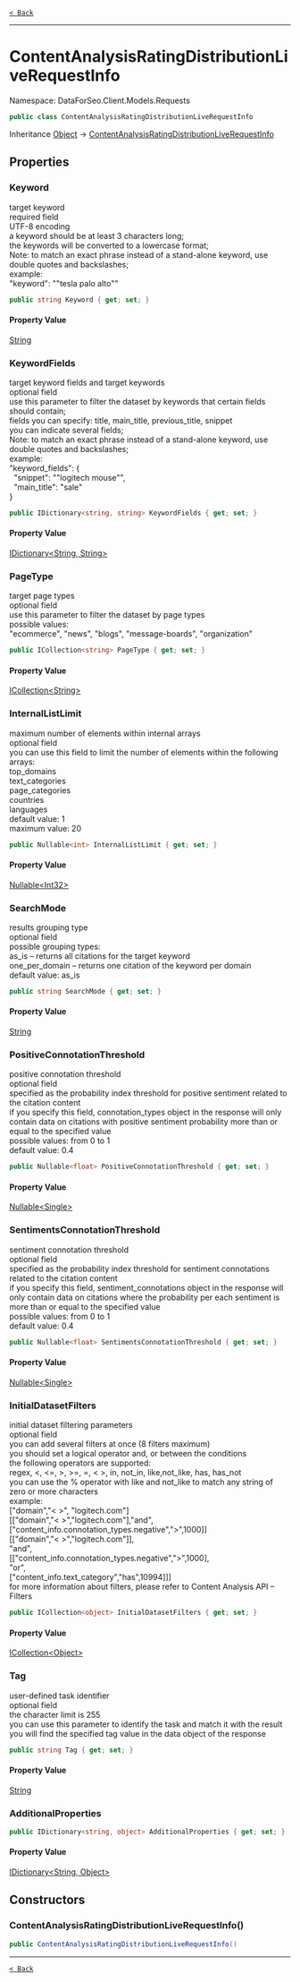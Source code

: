 [`< Back`](./)

---

# ContentAnalysisRatingDistributionLiveRequestInfo

Namespace: DataForSeo.Client.Models.Requests

```csharp
public class ContentAnalysisRatingDistributionLiveRequestInfo
```

Inheritance [Object](https://docs.microsoft.com/en-us/dotnet/api/system.object) → [ContentAnalysisRatingDistributionLiveRequestInfo](./dataforseo.client.models.requests.contentanalysisratingdistributionliverequestinfo)

## Properties

### **Keyword**

target keyword
 <br>required field
 <br>UTF-8 encoding
 <br>a keyword should be at least 3 characters long;
 <br>the keywords will be converted to a lowercase format;
 <br>Note: to match an exact phrase instead of a stand-alone keyword, use double quotes and backslashes;
 <br>example:
 <br>"keyword": "\"tesla palo alto\""

```csharp
public string Keyword { get; set; }
```

#### Property Value

[String](https://docs.microsoft.com/en-us/dotnet/api/system.string)<br>

### **KeywordFields**

target keyword fields and target keywords
 <br>optional field
 <br>use this parameter to filter the dataset by keywords that certain fields should contain;
 <br>fields you can specify: title, main_title, previous_title, snippet
 <br>you can indicate several fields;
 <br>Note: to match an exact phrase instead of a stand-alone keyword, use double quotes and backslashes;
 <br>example:
 <br>"keyword_fields": {
 <br>   "snippet": "\"logitech mouse\"",
 <br>   "main_title": "sale"
 <br>}

```csharp
public IDictionary<string, string> KeywordFields { get; set; }
```

#### Property Value

[IDictionary&lt;String, String&gt;](https://docs.microsoft.com/en-us/dotnet/api/system.collections.generic.idictionary-2)<br>

### **PageType**

target page types
 <br>optional field
 <br>use this parameter to filter the dataset by page types
 <br>possible values:
 <br>"ecommerce", "news", "blogs", "message-boards", "organization"

```csharp
public ICollection<string> PageType { get; set; }
```

#### Property Value

[ICollection&lt;String&gt;](https://docs.microsoft.com/en-us/dotnet/api/system.collections.generic.icollection-1)<br>

### **InternalListLimit**

maximum number of elements within internal arrays
 <br>optional field
 <br>you can use this field to limit the number of elements within the following arrays:
 <br>top_domains
 <br>text_categories
 <br>page_categories
 <br>countries
 <br>languages
 <br>default value: 1
 <br>maximum value: 20

```csharp
public Nullable<int> InternalListLimit { get; set; }
```

#### Property Value

[Nullable&lt;Int32&gt;](https://docs.microsoft.com/en-us/dotnet/api/system.nullable-1)<br>

### **SearchMode**

results grouping type
 <br>optional field
 <br>possible grouping types:
 <br>as_is – returns all citations for the target keyword
 <br>one_per_domain – returns one citation of the keyword per domain
 <br>default value: as_is

```csharp
public string SearchMode { get; set; }
```

#### Property Value

[String](https://docs.microsoft.com/en-us/dotnet/api/system.string)<br>

### **PositiveConnotationThreshold**

positive connotation threshold
 <br>optional field
 <br>specified as the probability index threshold for positive sentiment related to the citation content
 <br>if you specify this field, connotation_types object in the response will only contain data on citations with positive sentiment probability more than or equal to the specified value
 <br>possible values: from 0 to 1
 <br>default value: 0.4

```csharp
public Nullable<float> PositiveConnotationThreshold { get; set; }
```

#### Property Value

[Nullable&lt;Single&gt;](https://docs.microsoft.com/en-us/dotnet/api/system.nullable-1)<br>

### **SentimentsConnotationThreshold**

sentiment connotation threshold
 <br>optional field
 <br>specified as the probability index threshold for sentiment connotations related to the citation content
 <br>if you specify this field, sentiment_connotations object in the response will only contain data on citations where the probability per each sentiment is more than or equal to the specified value
 <br>possible values: from 0 to 1
 <br>default value: 0.4

```csharp
public Nullable<float> SentimentsConnotationThreshold { get; set; }
```

#### Property Value

[Nullable&lt;Single&gt;](https://docs.microsoft.com/en-us/dotnet/api/system.nullable-1)<br>

### **InitialDatasetFilters**

initial dataset filtering parameters
 <br>optional field
 <br>you can add several filters at once (8 filters maximum)
 <br>you should set a logical operator and, or between the conditions
 <br>the following operators are supported:
 <br>regex, &lt;, &lt;=, &gt;, &gt;=, =, &lt; &gt;, in, not_in, like,not_like, has, has_not
 <br>you can use the % operator with like and not_like to match any string of zero or more characters
 <br>example:
 <br>["domain","&lt; &gt;", "logitech.com"]
 <br>[["domain","&lt; &gt;","logitech.com"],"and",["content_info.connotation_types.negative","&gt;",1000]]
 <br>[["domain","&lt; &gt;","logitech.com"]],
 <br>"and",
 <br>[["content_info.connotation_types.negative","&gt;",1000],
 <br>"or",
 <br>["content_info.text_category","has",10994]]]
 <br>for more information about filters, please refer to Content Analysis API – Filters

```csharp
public ICollection<object> InitialDatasetFilters { get; set; }
```

#### Property Value

[ICollection&lt;Object&gt;](https://docs.microsoft.com/en-us/dotnet/api/system.collections.generic.icollection-1)<br>

### **Tag**

user-defined task identifier
 <br>optional field
 <br>the character limit is 255
 <br>you can use this parameter to identify the task and match it with the result
 <br>you will find the specified tag value in the data object of the response

```csharp
public string Tag { get; set; }
```

#### Property Value

[String](https://docs.microsoft.com/en-us/dotnet/api/system.string)<br>

### **AdditionalProperties**

```csharp
public IDictionary<string, object> AdditionalProperties { get; set; }
```

#### Property Value

[IDictionary&lt;String, Object&gt;](https://docs.microsoft.com/en-us/dotnet/api/system.collections.generic.idictionary-2)<br>

## Constructors

### **ContentAnalysisRatingDistributionLiveRequestInfo()**

```csharp
public ContentAnalysisRatingDistributionLiveRequestInfo()
```

---

[`< Back`](./)
